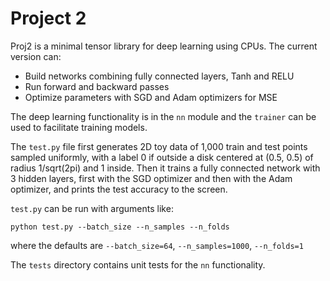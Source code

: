 # Project 2 
Proj2 is a minimal tensor library for deep learning using CPUs. The current version can:
- Build networks combining fully connected layers, Tanh and RELU
- Run forward and backward passes 
- Optimize parameters with SGD and Adam optimizers for MSE 

The deep learning functionality is in the `nn` module and the `trainer` can be used to facilitate training models.

The `test.py` file first generates 2D toy data of 1,000 train and test points sampled uniformly, with a label 0 if outside a disk centered at (0.5, 0.5) 
of radius 1/sqrt(2pi) and 1 inside. Then it trains a fully connected network with 3 hidden layers, first with the SGD optimizer and then with the Adam optimizer,
and prints the test accuracy to the screen.

`test.py` can be run with arguments like: 
```
python test.py --batch_size --n_samples --n_folds
```
where the defaults are `--batch_size=64`, `--n_samples=1000`, `--n_folds=1`

The `tests` directory contains unit tests for the `nn` functionality. 
